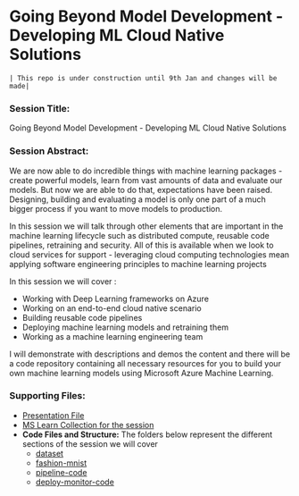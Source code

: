 # Going Beyond Model Development - Developing ML Cloud Native Solutions


    | This repo is under construction until 9th Jan and changes will be made|

### **Session Title:** 
Going Beyond Model Development - Developing ML Cloud Native Solutions

### **Session Abstract:**
We are now able to do incredible things with machine learning packages - create powerful models, learn from vast amounts of data and evaluate our models. But now we are able to do that, expectations have been raised. Designing, building and evaluating a model is only one part of a much bigger process if you want to move models to production. 
 
In this session we will talk through other elements that are important in the machine learning lifecycle such as distributed compute, reusable code pipelines, retraining and security. All of this is available when we look to cloud services for support - leveraging cloud computing technologies mean applying software engineering principles to machine learning projects
 
In this session we will cover :
* Working with Deep Learning frameworks on Azure
* Working on an end-to-end cloud native scenario
* Building reusable code pipelines
* Deploying machine learning models and retraining them
* Working as a machine learning engineering team
 
I will demonstrate with descriptions and demos the content and there will be a code repository containing all necessary resources for you to build your own machine learning models using Microsoft Azure Machine Learning.

### **Supporting Files:**

* [Presentation File](https://gaicstor2020.blob.core.windows.net/amy-ppts/cloudnativeml.pdf)
* [MS Learn Collection for the session](https://aka.ms/oxford-learn-collection)
* **Code Files and Structure:** The folders below represent the different sections of the session we will cover
    * [dataset](https://github.com/amynic/cloudnativeml/tree/main/dataset)
    * [fashion-mnist](https://github.com/amynic/cloudnativeml/tree/main/fashion-mnist)
    * [pipeline-code](https://github.com/amynic/cloudnativeml/tree/main/pipeline-code)
    * [deploy-monitor-code](https://github.com/amynic/cloudnativeml/tree/main/deploy-monitor-code)